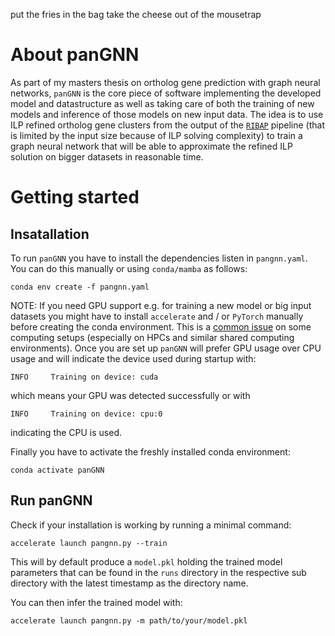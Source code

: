 put the fries in the bag take the cheese out of the mousetrap

# About panGNN
As part of my masters thesis on ortholog gene prediction with graph neural networks, `panGNN` is the core piece of software implementing the developed model and datastructure as well as taking care of both the training of new models and inference of those models on new input data. The idea is to use ILP refined ortholog gene clusters from the output of the [`RIBAP`](https://github.com/hoelzer-lab/ribap) pipeline (that is limited by the input size because of ILP solving complexity) to train a graph neural network that will be able to approximate the refined ILP solution on bigger datasets in reasonable time.

# Getting started
## Insatallation
To run `panGNN` you have to install the dependencies listen in `pangnn.yaml`. You can do this manually or using `conda/mamba` as follows:

```
conda env create -f pangnn.yaml
```
NOTE: If you need GPU support e.g. for training a new model or big input datasets you might have to install `accelerate` and / or `PyTorch` manually before creating the conda environment. This is a [common issue](https://discuss.huggingface.co/t/accelerate-doesnt-seem-to-use-my-gpu/79952) on some computing setups (especially on HPCs and similar shared computing environments). Once you are set up `panGNN` will prefer GPU usage over CPU usage and will indicate the device used during startup with:
```
INFO     Training on device: cuda
```
which means your GPU was detected successfully or with
```
INFO     Training on device: cpu:0
```
indicating the CPU is used.

Finally you have to activate the freshly installed conda environment:
```
conda activate panGNN
```

## Run panGNN
Check if your installation is working by running a minimal command:
```
accelerate launch pangnn.py --train
```
This will by default produce a `model.pkl` holding the trained model parameters that can be found in the `runs` directory in the respective sub directory with the latest timestamp as the directory name.

You can then infer the trained model with:
```
accelerate launch pangnn.py -m path/to/your/model.pkl

```